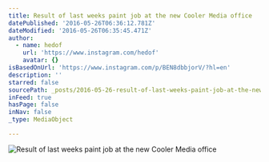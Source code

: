 ```yaml
---
title: Result of last weeks paint job at the new Cooler Media office
datePublished: '2016-05-26T06:36:12.781Z'
dateModified: '2016-05-26T06:35:45.471Z'
author:
  - name: hedof
    url: 'https://www.instagram.com/hedof'
    avatar: {}
isBasedOnUrl: 'https://www.instagram.com/p/BEN8dbbjorV/?hl=en'
description: ''
starred: false
sourcePath: _posts/2016-05-26-result-of-last-weeks-paint-job-at-the-new-cooler-media-offic.md
inFeed: true
hasPage: false
inNav: false
_type: MediaObject

---
```

![Result of last weeks paint job at the new Cooler Media office](https://scontent.cdninstagram.com/t51.2885-15/s640x640/sh0.08/e35/12917819_796513767146149_2102729965_n.jpg?ig_cache_key=MTIyODkwNDE3ODQ1MDg2MDc1Nw%3D%3D.2)